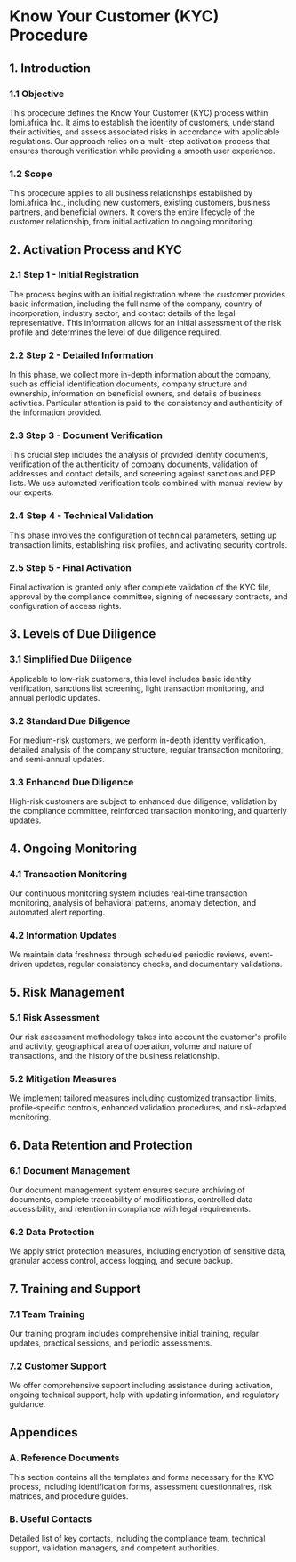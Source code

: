# Know Your Customer (KYC) Procedure

## 1. Introduction

### 1.1 Objective
This procedure defines the Know Your Customer (KYC) process within lomi.africa Inc. It aims to establish the identity of customers, understand their activities, and assess associated risks in accordance with applicable regulations. Our approach relies on a multi-step activation process that ensures thorough verification while providing a smooth user experience.

### 1.2 Scope
This procedure applies to all business relationships established by lomi.africa Inc., including new customers, existing customers, business partners, and beneficial owners. It covers the entire lifecycle of the customer relationship, from initial activation to ongoing monitoring.

## 2. Activation Process and KYC

### 2.1 Step 1 - Initial Registration
The process begins with an initial registration where the customer provides basic information, including the full name of the company, country of incorporation, industry sector, and contact details of the legal representative. This information allows for an initial assessment of the risk profile and determines the level of due diligence required.

### 2.2 Step 2 - Detailed Information
In this phase, we collect more in-depth information about the company, such as official identification documents, company structure and ownership, information on beneficial owners, and details of business activities. Particular attention is paid to the consistency and authenticity of the information provided.

### 2.3 Step 3 - Document Verification
This crucial step includes the analysis of provided identity documents, verification of the authenticity of company documents, validation of addresses and contact details, and screening against sanctions and PEP lists. We use automated verification tools combined with manual review by our experts.

### 2.4 Step 4 - Technical Validation
This phase involves the configuration of technical parameters, setting up transaction limits, establishing risk profiles, and activating security controls.

### 2.5 Step 5 - Final Activation
Final activation is granted only after complete validation of the KYC file, approval by the compliance committee, signing of necessary contracts, and configuration of access rights.

## 3. Levels of Due Diligence

### 3.1 Simplified Due Diligence
Applicable to low-risk customers, this level includes basic identity verification, sanctions list screening, light transaction monitoring, and annual periodic updates.

### 3.2 Standard Due Diligence
For medium-risk customers, we perform in-depth identity verification, detailed analysis of the company structure, regular transaction monitoring, and semi-annual updates.

### 3.3 Enhanced Due Diligence
High-risk customers are subject to enhanced due diligence, validation by the compliance committee, reinforced transaction monitoring, and quarterly updates.

## 4. Ongoing Monitoring

### 4.1 Transaction Monitoring
Our continuous monitoring system includes real-time transaction monitoring, analysis of behavioral patterns, anomaly detection, and automated alert reporting.

### 4.2 Information Updates
We maintain data freshness through scheduled periodic reviews, event-driven updates, regular consistency checks, and documentary validations.

## 5. Risk Management

### 5.1 Risk Assessment
Our risk assessment methodology takes into account the customer's profile and activity, geographical area of operation, volume and nature of transactions, and the history of the business relationship.

### 5.2 Mitigation Measures
We implement tailored measures including customized transaction limits, profile-specific controls, enhanced validation procedures, and risk-adapted monitoring.

## 6. Data Retention and Protection

### 6.1 Document Management
Our document management system ensures secure archiving of documents, complete traceability of modifications, controlled data accessibility, and retention in compliance with legal requirements.

### 6.2 Data Protection
We apply strict protection measures, including encryption of sensitive data, granular access control, access logging, and secure backup.

## 7. Training and Support

### 7.1 Team Training
Our training program includes comprehensive initial training, regular updates, practical sessions, and periodic assessments.

### 7.2 Customer Support
We offer comprehensive support including assistance during activation, ongoing technical support, help with updating information, and regulatory guidance.

## Appendices

### A. Reference Documents
This section contains all the templates and forms necessary for the KYC process, including identification forms, assessment questionnaires, risk matrices, and procedure guides.

### B. Useful Contacts
Detailed list of key contacts, including the compliance team, technical support, validation managers, and competent authorities. 